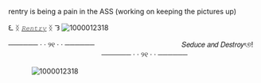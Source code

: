 rentry is being a pain in the ASS (working on keeping the pictures up)
 
 ᘍ ᛝ [𝑅𝑒𝑛𝑡𝑟𝑦](https://rentry.co/RougeVi) ᛝ ᘊ
![1000012318](https://github.com/user-attachments/assets/9f6374f0-1cb2-45e3-bd9b-f880bb8544f1)
ㅤ ㅤㅤ

────── · · ୨୧ · · ──────
⠀
 ㅤ ㅤㅤㅤㅤ ㅤㅤㅤㅤ ㅤㅤ  𝑆𝑒𝑑𝑢𝑐𝑒 𝑎𝑛𝑑 𝐷𝑒𝑠𝑡𝑟𝑜𝑦ৎ୭!
  ㅤㅤ ㅤㅤㅤ ㅤㅤㅤ ㅤㅤㅤ ㅤㅤ
────── · · ୨୧ · · ────── ㅤㅤ

ㅤ ㅤㅤ
![1000012318](https://media.tenor.com/T3jkUGPchbsAAAAM/team-dark-shadow-the-hedgehog.gif)
ㅤ ㅤㅤ
